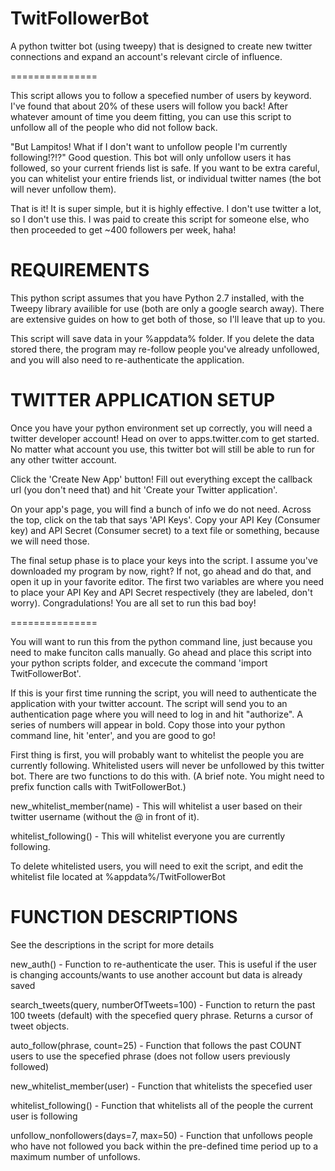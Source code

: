 TwitFollowerBot
===============

A python twitter bot (using tweepy) that is designed to create new twitter connections and expand an account's relevant circle of influence.

===============

This script allows you to follow a specefied number of users by keyword.  I've found that about 20% of these users will follow you back!  After whatever amount of time you deem fitting, you can use this script to unfollow all of the people who did not follow back.

"But Lampitos!  What if I don't want to unfollow people I'm currently following!?!?"
Good question.  This bot will only unfollow users it has followed, so your current friends list is safe.  If you want to be extra careful, you can whitelist your entire friends list, or individual twitter names (the bot will never unfollow them).

That is it!  It is super simple, but it is highly effective.  I don't use twitter a lot, so I don't use this.  I was paid to create this script for someone else, who then proceeded to get ~400 followers per week, haha!

REQUIREMENTS
===============
This python script assumes that you have Python 2.7 installed, with the Tweepy library availible for use (both are only a google search away).  There are extensive guides on how to get both of those, so I'll leave that up to you.

This script will save data in your %appdata% folder.  If you delete the data stored there, the program may re-follow people you've already unfollowed, and you will also need to re-authenticate the application.

TWITTER APPLICATION SETUP
===============

Once you have your python environment set up correctly, you will need a twitter developer account!  Head on over to apps.twitter.com to get started.  No matter what account you use, this twitter bot will still be able to run for any other twitter account.

Click the 'Create New App' button!  Fill out everything except the callback url (you don't need that) and hit 'Create your Twitter application'.

On your app's page, you will find a bunch of info we do not need.  Across the top, click on the tab that says 'API Keys'.  Copy your API Key (Consumer key) and API Secret (Consumer secret) to a text file or something, because we will need those.

The final setup phase is to place your keys into the script.  I assume you've downloaded my program by now, right?  If not, go ahead and do that, and open it up in your favorite editor.  The first two variables are where you need to place your API Key and API Secret respectively (they are labeled, don't worry).  Congradulations!  You are all set to run this bad boy!

===============

You will want to run this from the python command line, just because you need to make funciton calls manually.  Go ahead and place this script into your python scripts folder, and excecute the command 'import TwitFollowerBot'.

If this is your first time running the script, you will need to authenticate the application with your twitter account.  The script will send you to an authentication page where you will need to log in and hit "authorize".  A series of numbers will appear in bold.  Copy those into your python command line, hit 'enter', and you are good to go!

First thing is first, you will probably want to whitelist the people you are currently following.  Whitelisted users will never be unfollowed by this twitter bot.  There are two functions to do this with.
(A brief note.  You might need to prefix function calls with TwitFollowerBot.<function>)

new_whitelist_member(name) - This will whitelist a user based on their twitter username (without the @ in front of it).

whitelist_following() - This will whitelist everyone you are currently following.

To delete whitelisted users, you will need to exit the script, and edit the whitelist file located at %appdata%/TwitFollowerBot

FUNCTION DESCRIPTIONS
===============
See the descriptions in the script for more details

new_auth() - Function to re-authenticate the user.  This is useful if the user is changing accounts/wants to use another account but data is already saved

search_tweets(query, numberOfTweets=100) - Function to return the past 100 tweets (default) with the specefied query phrase.  Returns a cursor of tweet objects.

auto_follow(phrase, count=25) - Function that follows the past COUNT users to use the specefied phrase (does not follow users previously followed)

new_whitelist_member(user) - Function that whitelists the specefied user

whitelist_following() - Function that whitelists all of the people the current user is following

unfollow_nonfollowers(days=7, max=50) - Function that unfollows people who have not followed you back within the pre-defined time period up to a maximum number of unfollows.
